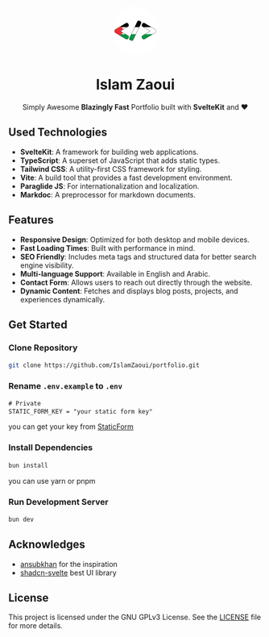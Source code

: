 <p align="center">
<a href="https://islamzaoui.top"><img src=https://github.com/islamzaoui/portfolio/blob/main/static/assets/pwa-512x512.png width=96 hieght=96 style="border-radius: 9999px; object-fit: cover;" /></a>
</p>

<h1 align="center">Islam Zaoui</h1>

<p align="center">
Simply Awesome <b>Blazingly Fast</b> Portfolio built with <b>SvelteKit</b> and <b>❤</b>
</p>

## Used Technologies

- **SvelteKit**: A framework for building web applications.
- **TypeScript**: A superset of JavaScript that adds static types.
- **Tailwind CSS**: A utility-first CSS framework for styling.
- **Vite**: A build tool that provides a fast development environment.
- **Paraglide JS**: For internationalization and localization.
- **Markdoc**: A preprocessor for markdown documents.

## Features

- **Responsive Design**: Optimized for both desktop and mobile devices.
- **Fast Loading Times**: Built with performance in mind.
- **SEO Friendly**: Includes meta tags and structured data for better search engine visibility.
- **Multi-language Support**: Available in English and Arabic.
- **Contact Form**: Allows users to reach out directly through the website.
- **Dynamic Content**: Fetches and displays blog posts, projects, and experiences dynamically.

## Get Started

### Clone Repository

```bash
git clone https://github.com/IslamZaoui/portfolio.git
```

### Rename `.env.example` to `.env`

```plaintext
# Private
STATIC_FORM_KEY = "your static form key"
```

you can get your key from [StaticForm](https://www.staticforms.xyz/)

### Install Dependencies

```bash
bun install
```

you can use yarn or pnpm

### Run Development Server

```bash
bun dev
```

## Acknowledges

- [ansubkhan](https://ansubkhan.com/) for the inspiration
- [shadcn-svelte](https://github.com/shadcn-svelte) best UI library

## License

This project is licensed under the GNU GPLv3 License. See the [LICENSE](LICENSE) file for more details.
